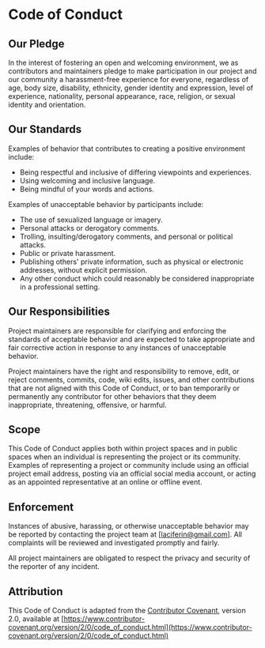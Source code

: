 # Code of Conduct

## Our Pledge

In the interest of fostering an open and welcoming environment, we as contributors and maintainers pledge to make
participation in our project and our community a harassment-free experience for everyone, regardless of age, body size,
disability, ethnicity, gender identity and expression, level of experience, nationality, personal appearance, race,
religion, or sexual identity and orientation.

## Our Standards

Examples of behavior that contributes to creating a positive environment include:

- Being respectful and inclusive of differing viewpoints and experiences.
- Using welcoming and inclusive language.
- Being mindful of your words and actions.

Examples of unacceptable behavior by participants include:

- The use of sexualized language or imagery.
- Personal attacks or derogatory comments.
- Trolling, insulting/derogatory comments, and personal or political attacks.
- Public or private harassment.
- Publishing others' private information, such as physical or electronic addresses, without explicit permission.
- Any other conduct which could reasonably be considered inappropriate in a professional setting.

## Our Responsibilities

Project maintainers are responsible for clarifying and enforcing the standards of acceptable behavior and are expected
to take appropriate and fair corrective action in response to any instances of unacceptable behavior.

Project maintainers have the right and responsibility to remove, edit, or reject comments, commits, code, wiki edits,
issues, and other contributions that are not aligned with this Code of Conduct, or to ban temporarily or permanently any
contributor for other behaviors that they deem inappropriate, threatening, offensive, or harmful.

## Scope

This Code of Conduct applies both within project spaces and in public spaces when an individual is representing the
project or its community. Examples of representing a project or community include using an official project email
address, posting via an official social media account, or acting as an appointed representative at an online or offline
event.

## Enforcement

Instances of abusive, harassing, or otherwise unacceptable behavior may be reported by contacting the project team
at [laciferin@gmail.com]. All complaints will be reviewed and investigated promptly and fairly.

All project maintainers are obligated to respect the privacy and security of the reporter of any incident.

## Attribution

This Code of Conduct is adapted from the [Contributor Covenant][homepage], version 2.0, available
at [https://www.contributor-covenant.org/version/2/0/code_of_conduct.html](https://www.contributor-covenant.org/version/2/0/code_of_conduct.html)

[homepage]: [https://www.contributor-covenant.org](https://www.contributor-covenant.org)
